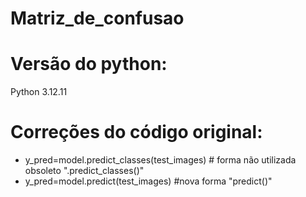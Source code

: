 # Matriz_de_confusao

# Versão do python:
Python 3.12.11

# Correções do código original:
- y_pred=model.predict_classes(test_images) # forma não utilizada obsoleto ".predict_classes()"
- y_pred=model.predict(test_images) #nova forma "predict()"
